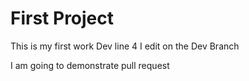 # First Project

This is my first work
Dev line 4
I edit on the Dev Branch

I am going to demonstrate pull request
